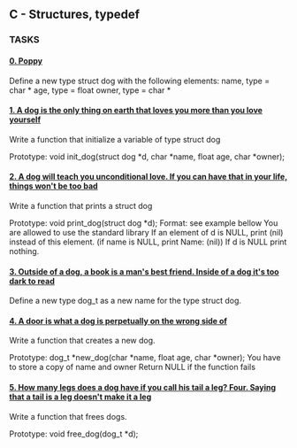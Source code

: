 ## C - Structures, typedef

### TASKS

#### [0. Poppy](dog.h)
Define a new type struct dog with the following elements:
name, type = char *
age, type = float
owner, type = char *

#### [1. A dog is the only thing on earth that loves you more than you love yourself](1-init_dog.c)
Write a function that initialize a variable of type struct dog

Prototype: void init_dog(struct dog *d, char *name, float age, char *owner);

#### [2. A dog will teach you unconditional love. If you can have that in your life, things won't be too bad](2-print_dog.c)
Write a function that prints a struct dog

Prototype: void print_dog(struct dog *d);
Format: see example bellow
You are allowed to use the standard library
If an element of d is NULL, print (nil) instead of this element. (if name is NULL, print Name: (nil))
If d is NULL print nothing.

#### [3. Outside of a dog, a book is a man's best friend. Inside of a dog it's too dark to read](dog.h)
Define a new type dog_t as a new name for the type struct dog.

#### [4. A door is what a dog is perpetually on the wrong side of](4-new_dog.c)
Write a function that creates a new dog.

Prototype: dog_t *new_dog(char *name, float age, char *owner);
You have to store a copy of name and owner
Return NULL if the function fails

#### [5. How many legs does a dog have if you call his tail a leg? Four. Saying that a tail is a leg doesn't make it a leg](5-free_dog.c)
Write a function that frees dogs.

Prototype: void free_dog(dog_t *d);

